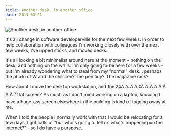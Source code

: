 ```yaml
---
title: Another desk, in another office
date: 2011-03-21
---
```


![Another desk, in another office](https://source.unsplash.com/jpkvklXwt98/1600x900)

It's all change in software developerville for the next few weeks. In order to help collaboration with colleagues I'm working closely with over the next few weeks, I've upped sticks, and moved desks.

It's all looking a bit minimalist around here at the moment - nothing on the desk, and nothing on the walls. I'm only going to be here for a few weeks - but I'm already wondering what to steal from my "normal" desk... perhaps the photo of W and the children? The pen tidy? The magazine rack?

How about I move the desktop workstation, and the 24Ã Ã Ã Ã ¢Ã Ã Ã Ã Ã Ã Ã Ã ³ flat screen? As much as I don't mind working on a laptop, knowing I have a huge-ass screen elsewhere in the building is kind of tugging away at me.

When I told the people I normally work with that I would be relocating for a few days, I got calls of "but who's going to tell us what's happening on the internet?" - so I do have a purspose...